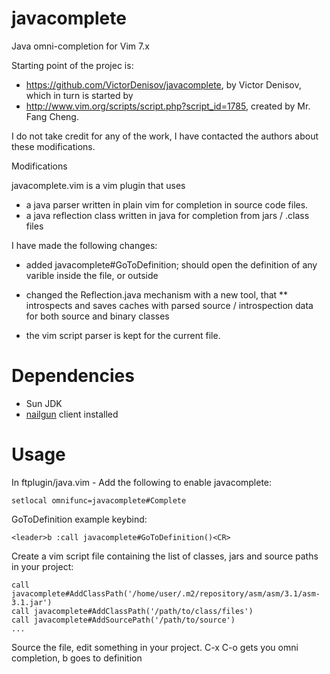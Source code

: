 javacomplete
============

Java omni-completion for Vim 7.x

Starting point of the projec is: 
* https://github.com/VictorDenisov/javacomplete, by Victor Denisov, which in turn is started by 
* http://www.vim.org/scripts/script.php?script_id=1785, created by Mr. Fang Cheng. 

I do not take credit for any of the work, I have contacted the authors about these modifications.

Modifications

javacomplete.vim is a vim plugin that uses
* a java parser written in plain vim for completion in source code files. 
* a java reflection class written in java for completion from jars / .class files

I have made the following changes:

* added javacomplete#GoToDefinition; should open the definition of any varible inside the file, or outside
* changed the Reflection.java mechanism with a new tool, that
** introspects and saves caches with parsed source / introspection data for both source and binary classes

* the vim script parser is kept for the current file. 

Dependencies
============

* Sun JDK
* [nailgun](http://martiansoftware.com/nailgun/) client installed

Usage
=====

In ftplugin/java.vim -
Add the following to enable javacomplete:

    setlocal omnifunc=javacomplete#Complete

GoToDefinition example keybind:

    <leader>b :call javacomplete#GoToDefinition()<CR>

Create a vim script file containing the list of classes, jars and source paths in your project: 

    call javacomplete#AddClassPath('/home/user/.m2/repository/asm/asm/3.1/asm-3.1.jar')
    call javacomplete#AddClassPath('/path/to/class/files')
    call javacomplete#AddSourcePath('/path/to/source')
    ...

Source the file, edit something in your project. C-x C-o gets you omni completion, <leader>b goes to definition
